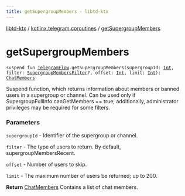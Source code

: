 ```yaml
---
title: getSupergroupMembers - libtd-ktx
---
```


[libtd-ktx](../index.html) / [kotlinx.telegram.coroutines](index.html) / [getSupergroupMembers](./get-supergroup-members.html)

# getSupergroupMembers

`suspend fun `[`TelegramFlow`](../kotlinx.telegram.core/-telegram-flow/index.html)`.getSupergroupMembers(supergroupId: `[`Int`](https://kotlinlang.org/api/latest/jvm/stdlib/kotlin/-int/index.html)`, filter: `[`SupergroupMembersFilter`](https://tdlibx.github.io/td/docs/org/drinkless/td/libcore/telegram/TdApi/SupergroupMembersFilter.html)`?, offset: `[`Int`](https://kotlinlang.org/api/latest/jvm/stdlib/kotlin/-int/index.html)`, limit: `[`Int`](https://kotlinlang.org/api/latest/jvm/stdlib/kotlin/-int/index.html)`): `[`ChatMembers`](https://tdlibx.github.io/td/docs/org/drinkless/td/libcore/telegram/TdApi/ChatMembers.html)

Suspend function, which returns information about members or banned users in a supergroup or
channel. Can be used only if SupergroupFullInfo.canGetMembers == true; additionally, administrator
privileges may be required for some filters.

### Parameters

`supergroupId` - Identifier of the supergroup or channel.

`filter` - The type of users to return. By default, supergroupMembersRecent.

`offset` - Number of users to skip.

`limit` - The maximum number of users be returned; up to 200.

**Return**
[ChatMembers](https://tdlibx.github.io/td/docs/org/drinkless/td/libcore/telegram/TdApi/ChatMembers.html) Contains a list of chat members.

